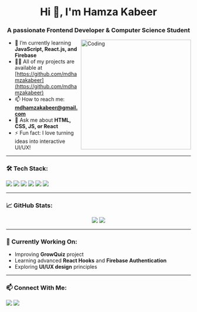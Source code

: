 <h1 align="center">Hi 👋, I'm Hamza Kabeer</h1>
<h3 align="center">A passionate Frontend Developer & Computer Science Student</h3>

<img align="right" alt="Coding" width="300" src="https://media.giphy.com/media/qgQUggAC3Pfv687qPC/giphy.gif">

- 🌱 I’m currently learning **JavaScript, React.js, and Firebase**
- 👨‍💻 All of my projects are available at [https://github.com/mdhamzakabeer](https://github.com/mdhamzakabeer)
- 📫 How to reach me: **mdhamzakabeer@gmail.com**
- 💬 Ask me about **HTML, CSS, JS, or React**
- ⚡ Fun fact: I love turning ideas into interactive UI/UX!

---

### 🛠️ Tech Stack:
<p align="left">
  <img src="https://img.shields.io/badge/HTML5-e34c26?style=for-the-badge&logo=html5&logoColor=white"/>
  <img src="https://img.shields.io/badge/CSS3-1572B6?style=for-the-badge&logo=css3&logoColor=white"/>
  <img src="https://img.shields.io/badge/JavaScript-F7DF1E?style=for-the-badge&logo=javascript&logoColor=black"/>
  <img src="https://img.shields.io/badge/React-20232a?style=for-the-badge&logo=react&logoColor=61dafb"/>
  <img src="https://img.shields.io/badge/Firebase-ffca28?style=for-the-badge&logo=firebase&logoColor=black"/>
  <img src="https://img.shields.io/badge/GitHub-181717?style=for-the-badge&logo=github&logoColor=white"/>
</p>

---

### 📈 GitHub Stats:
<p align="center">
  <img src="https://github-readme-stats.vercel.app/api?username=mdhamzakabeer&show_icons=true&theme=radical" />
  <img src="https://github-readme-stats.vercel.app/api/top-langs/?username=mdhamzakabeer&layout=compact&theme=radical" />
</p>

---

### 🧠 Currently Working On:
- Improving **GrowQuiz** project
- Learning advanced **React Hooks** and **Firebase Authentication**
- Exploring **UI/UX design** principles

---

### 📫 Connect With Me:
<p align="left">
  <a href="mailto:mdhamzakabeer@gmail.com"><img src="https://img.shields.io/badge/Gmail-D14836?style=for-the-badge&logo=gmail&logoColor=white"/></a>
  <a href="https://github.com/mdhamzakabeer"><img src="https://img.shields.io/badge/GitHub-100000?style=for-the-badge&logo=github&logoColor=white"/></a>
</p>
